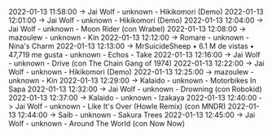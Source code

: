 2022-01-13 11:58:00 -> Jai Wolf - unknown - Hikikomori (Demo)
2022-01-13 12:01:00 -> Jai Wolf - unknown - Hikikomori (Demo)
2022-01-13 12:04:00 -> Jai Wolf - unknown - Moon Rider (con Wrabel)
2022-01-13 12:08:00 -> mazoulew - unknown - Kin
2022-01-13 12:12:00 -> Romare - unknown - Nina's Charm
2022-01-13 12:13:00 -> MrSuicideSheep • 6.1 M de vistas • 47,719 me gusta - unknown - Echos - Take
2022-01-13 12:16:00 -> Jai Wolf - unknown - Drive (con The Chain Gang of 1974)
2022-01-13 12:22:00 -> Jai Wolf - unknown - Hikikomori (Demo)
2022-01-13 12:25:00 -> mazoulew - unknown - Kin
2022-01-13 12:29:00 -> Kalaido - unknown - Motorbikes In Sapa
2022-01-13 12:32:00 -> Jai Wolf - unknown - Drowning (con Robokid)
2022-01-13 12:37:00 -> Kalaido - unknown - Izakaya
2022-01-13 12:40:00 -> Jai Wolf - unknown - Like It's Over (Howle Remix) (con MNDR)
2022-01-13 12:44:00 -> Saib - unknown - Sakura Trees
2022-01-13 12:45:00 -> Jai Wolf - unknown - Around The World (con Now  Now)
